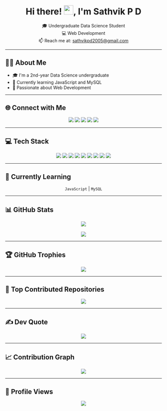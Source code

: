 <h1 align="center">Hi there! <img src="https://user-images.githubusercontent.com/18350557/176309783-0785949b-9127-417c-8b55-ab5a4333674e.gif" width="30" />, I'm Sathvik P D</h1>

<p align="center">
🎓 Undergraduate Data Science Student<br>
💻 Web Development<br>
📫 Reach me at: <a href="mailto:sathvikpd2005@gmail.com">sathvikpd2005@gmail.com</a>
</p>

---

## 🧑‍💻 About Me

- 🎓 I'm a 2nd-year Data Science undergraduate
- 🌱 Currently learning JavaScript and MySQL
- 🚀 Passionate about Web Development

---

## 🌐 Connect with Me
<p align="center">
  <a href="https://github.com/sathvikpd7"><img src="https://img.shields.io/badge/GitHub-100000?style=for-the-badge&logo=github&logoColor=white" /></a>
  <a href="https://www.linkedin.com/in/sathvik-p-d-0b030b325"><img src="https://img.shields.io/badge/LinkedIn-0A66C2?style=for-the-badge&logo=linkedin&logoColor=white" /></a>
  <a href="https://www.instagram.com/sath_vik_7"><img src="https://img.shields.io/badge/Instagram-E4405F?style=for-the-badge&logo=instagram&logoColor=white" /></a>
  <a href="mailto:sathvikpd2005@gmail.com"><img src="https://img.shields.io/badge/Gmail-D14836?style=for-the-badge&logo=gmail&logoColor=white" /></a>
  <a href="https://www.reddit.com/user/Warm-Pride-3694/"><img src="https://img.shields.io/badge/Reddit-FF4500?style=for-the-badge&logo=reddit&logoColor=white" /></a>
</p>

---

## 💻 Tech Stack
<p align="center">
  <img src="https://img.shields.io/badge/C-00599C?style=for-the-badge&logo=c&logoColor=white" />
  <img src="https://img.shields.io/badge/C++-00599C?style=for-the-badge&logo=cplusplus&logoColor=white" />
  <img src="https://img.shields.io/badge/Python-3776AB?style=for-the-badge&logo=python&logoColor=white" />
  <img src="https://img.shields.io/badge/PHP-777BB4?style=for-the-badge&logo=php&logoColor=white" />
  <img src="https://img.shields.io/badge/MySQL-4479A1?style=for-the-badge&logo=mysql&logoColor=white" />
  <img src="https://img.shields.io/badge/Git-F05033?style=for-the-badge&logo=git&logoColor=white" />
  <img src="https://img.shields.io/badge/GitHub-181717?style=for-the-badge&logo=github&logoColor=white" />
  <img src="https://img.shields.io/badge/Figma-F24E1E?style=for-the-badge&logo=figma&logoColor=white" />
  <img src="https://img.shields.io/badge/VS%20Code-007ACC?style=for-the-badge&logo=visualstudiocode&logoColor=white" />
</p>

---

## 🚀 Currently Learning
<p align="center">
  <code>JavaScript</code> | <code>MySQL</code> 
</p>


---

## 📊 GitHub Stats
<p align="center">
  <img src="https://github-readme-stats.vercel.app/api?username=sathvikpd7&show_icons=true&count_private=true&theme=tokyonight&hide_border=true" />
  <br /><br />
  <img src="https://github-readme-stats.vercel.app/api/top-langs/?username=sathvikpd7&theme=tokyonight&layout=compact&hide_border=true" />
</p>

---

## 🏆 GitHub Trophies
<p align="center">
  <img src="https://github-profile-trophy.vercel.app/?username=sathvikpd7&theme=radical&no-bg=true&margin-w=10&column=7" />
</p>

---

## 📌 Top Contributed Repositories
<p align="center">
  <a href="https://github.com/sathvikpd7?tab=repositories">
    <img src="https://github-contributor-stats.vercel.app/api?username=sathvikpd7&limit=8&theme=tokyonight&combine_all_yearly_contributions=true" />
  </a>
</p>

---

## ✍️ Dev Quote
<p align="center">
  <img src="https://quotes-github-readme.vercel.app/api?type=horizontal&theme=tokyonight" />
</p>

---

## 📈 Contribution Graph
<p align="center">
  <img src="https://github-readme-activity-graph.vercel.app/graph?username=sathvikpd7&bg_color=1a1b27&color=00ffee&line=00ff95&point=ffffff&area=true&hide_border=true" />
</p>

---

## 👀 Profile Views
<p align="center">
  <img src="https://komarev.com/ghpvc/?username=sathvikpd7&label=Profile%20views&color=orange&style=flat" />
</p>

